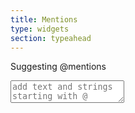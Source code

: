 ```yaml
---
title: Mentions
type: widgets
section: typeahead
---
```


<label>Suggesting @mentions</label>
<textarea
	class="form-control"
	placeholder="add text and strings starting with @"
	data-suggest
	data-suggest-start="@"
	data-suggest-data="[{username: 'graniteruin', fullname: 'Molly Sutherland'},{username: 'paintinggenes', fullname: 'Donna Sutherland'},{username: 'photonlibra', fullname: 'Bella Sharp'},{username: 'scaleuk', fullname: 'Matt Hardacre'},{username: 'cameramanfestival', fullname: 'Madeleine Hart'},{username: 'skatingwebgl', fullname: 'Ava Clark'},{username: 'relateinfected', fullname: 'Ava Fisher'},{username: 'unsuitablepoisonous', fullname: 'Keith Hart'},{username: 'ductbony', fullname: 'Benjamin Anderson'},{username: 'chromesirius', fullname: 'Owen Allan'},{username: 'baskhard', fullname: 'Dominic Mitchell'},{username: 'luxuriouspouting', fullname: 'Faith Jackson'},{username: 'strudelplumose', fullname: 'Natalie Graham'},{username: 'diaminewhey', fullname: 'Amelia Ellison'},{username: 'samplespinal', fullname: 'Evan Paterson'},{username: 'originatedplenty', fullname: 'Faith Peake'},{username: 'stinkynescafe', fullname: 'Carolyn Russell'},{username: 'steamedmilkyway', fullname: 'David Vaughan'},{username: 'resultsshutdown', fullname: 'Dominic Turner'},{username: 'summerstart', fullname: 'Sue King'},{username: 'shaftangelic', fullname: 'Christian Taylor'},{username: 'exampledroning', fullname: 'Simon Ball'},{username: 'excitedjunco', fullname: 'Nathan Rutherford'},{username: 'renamezesty', fullname: 'Grace Carr'},{username: 'instanthang', fullname: 'Chloe Graham'},{username: 'diffidencetypewriter', fullname: 'Christian Hemmings'},{username: 'excellentdialect', fullname: 'Emma Slater'},{username: 'distortedboat', fullname: 'Trevor Bell'},{username: 'beggaruniform', fullname: 'Rachel Ball'},{username: 'fretalgebra', fullname: 'Victoria Henderson'}]"
	data-suggest-map="{value: item.username,text: '<strong>'+item.fullname+'</strong> <em>'+item.username+'</em>'}"
></textarea>